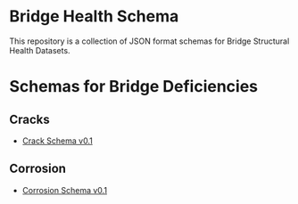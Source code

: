 # Bridge Health Schema

This repository is a collection of JSON format schemas for Bridge Structural Health Datasets.

# Schemas for Bridge Deficiencies

## Cracks

- [Crack Schema v0.1](http://lbovet.github.io/docson/#https://bridgingbigdata.github.io/bridgehealthschema/schema/crack.schema.json)

## Corrosion

- [Corrosion Schema v0.1](https://bridgingbigdata.github.io/bridgehealthschema/schema/corrosion.schema.json)
